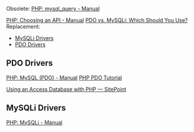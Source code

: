 Obsolete:
[PHP: mysql_query - Manual](https://www.php.net/manual/en/function.mysql-query.php)

[PHP: Choosing an API - Manual](https://www.php.net/manual/en/mysqlinfo.api.choosing.php)
[PDO vs. MySQLi: Which Should You Use?](https://code.tutsplus.com/tutorials/pdo-vs-mysqli-which-should-you-use--net-24059)
Replacement:
- [MySQLi Drivers](#mysqli-drivers)
- [PDO Drivers](#pdo-drivers)


## PDO Drivers

[PHP: MySQL (PDO) - Manual](https://www.php.net/manual/en/ref.pdo-mysql.php)
[PHP PDO Tutorial](https://www.phptutorial.net/php-pdo/)
  
[Using an Access Database with PHP — SitePoint](https://www.sitepoint.com/using-an-access-database-with-php/)


## MySQLi Drivers

[PHP: MySQLi - Manual](https://www.php.net/manual/en/book.mysqli.php)